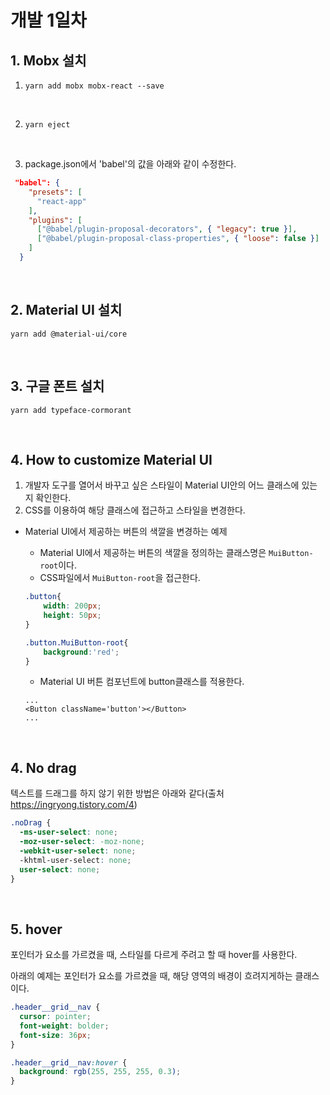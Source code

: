 # 개발 1일차



## 1. Mobx 설치

1. ```
   yarn add mobx mobx-react --save
   ```

   <br/>

2. ```
   yarn eject
   ```

   <br/>

3.  package.json에서 'babel'의 값을 아래와 같이 수정한다.

   ```json
    "babel": {
       "presets": [
         "react-app"
       ],
       "plugins": [
         ["@babel/plugin-proposal-decorators", { "legacy": true }],
         ["@babel/plugin-proposal-class-properties", { "loose": false }]
       ]
     }
   ```

   <br/>

## 2. Material UI 설치

```
yarn add @material-ui/core
```

<br/>

## 3. 구글 폰트 설치

```
yarn add typeface-cormorant
```

<br/>

## 4. How to customize Material UI 

1. 개발자 도구를 열어서 바꾸고 싶은 스타일이 Material UI안의 어느 클래스에 있는지 확인한다.
2. CSS를 이용하여 해당 클래스에 접근하고 스타일을 변경한다.

- Material UI에서 제공하는 버튼의 색깔을 변경하는 예제

  - Material UI에서 제공하는 버튼의 색깔을 정의하는 클래스명은 `MuiButton-root`이다.
  - CSS파일에서 `MuiButton-root`을 접근한다.

  ```css
  .button{
      width: 200px;
      height: 50px;
  }
  
  .button.MuiButton-root{
      background:'red';
  }
  ```

  - Material UI 버튼 컴포넌트에 button클래스를 적용한다.

  ```react
  ...
  <Button className='button'></Button>
  ...
  ```

<br/>

## 4. No drag

텍스트를 드래그를 하지 않기 위한 방법은 아래와 같다(출처 https://ingryong.tistory.com/4)

```css
.noDrag {
  -ms-user-select: none;
  -moz-user-select: -moz-none;
  -webkit-user-select: none;
  -khtml-user-select: none;
  user-select: none;
}
```

<br/>

## 5. hover

포인터가 요소를 가르켰을 때, 스타일를 다르게 주려고 할 때 hover를 사용한다.

아래의 예제는 포인터가 요소를 가르켰을 때, 해당 영역의 배경이 흐려지게하는 클래스이다.

```css
.header__grid__nav {
  cursor: pointer;
  font-weight: bolder;
  font-size: 36px;
}

.header__grid__nav:hover {
  background: rgb(255, 255, 255, 0.3);
}
```



